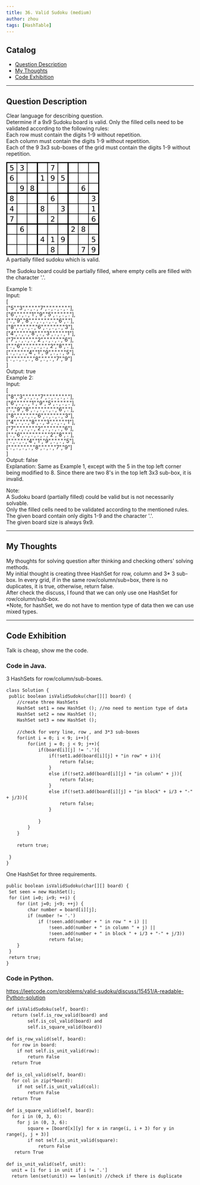 ```yaml
---
title: 36. Valid Sudoku (medium)                  
author: zhou      
tags: [HashTable]          
---
```


       

## Catalog  
+ [Question Description](#partI)
+ [My Thoughts](#partII)
+ [Code Exhibition](#partIII)

----------------------------------

## Question Description
Clear language for describing question.    
Determine if a 9x9 Sudoku board is valid. Only the filled cells need to be validated according to the following rules:     
Each row must contain the digits 1-9 without repetition.   
Each column must contain the digits 1-9 without repetition.   
Each of the 9 3x3 sub-boxes of the grid must contain the digits 1-9 without repetition.     

![Explain Image1](img/img36.png )   
A partially filled sudoku which is valid.       

The Sudoku board could be partially filled, where empty cells are filled with the character '.'.

Example 1:       
Input:     
[    
  ["5","3",".",".","7",".",".",".","."],   
  ["6",".",".","1","9","5",".",".","."],   
  [".","9","8",".",".",".",".","6","."],   
  ["8",".",".",".","6",".",".",".","3"],   
  ["4",".",".","8",".","3",".",".","1"],   
  ["7",".",".",".","2",".",".",".","6"],   
  [".","6",".",".",".",".","2","8","."],   
  [".",".",".","4","1","9",".",".","5"],    
  [".",".",".",".","8",".",".","7","9"]   
]   
Output: true   
Example 2:   
Input:  
[    
  ["8","3",".",".","7",".",".",".","."],  
  ["6",".",".","1","9","5",".",".","."],   
  [".","9","8",".",".",".",".","6","."],   
  ["8",".",".",".","6",".",".",".","3"],   
  ["4",".",".","8",".","3",".",".","1"],  
  ["7",".",".",".","2",".",".",".","6"],   
  [".","6",".",".",".",".","2","8","."],   
  [".",".",".","4","1","9",".",".","5"],   
  [".",".",".",".","8",".",".","7","9"]   
]    
Output: false    
Explanation: Same as Example 1, except with the 5 in the top left corner being modified to 8. Since there are two 8's in the top left 3x3 sub-box, it is invalid.     

Note:     
A Sudoku board (partially filled) could be valid but is not necessarily solvable.    
Only the filled cells need to be validated according to the mentioned rules.   
The given board contain only digits 1-9 and the character '.'.    
The given board size is always 9x9.    



----------------------------------

## My Thoughts
My thoughts for solving question after thinking and checking others' solving methods.        
My initial thought is creating three HashSet for row, column and 3* 3 sub-box. In every grid, if in the same row/column/sub=box, there is no duplicates, it is true, otherwise, return false.    
After check the discuss, I found that we can only use one HashSet for row/column/sub-box.    
*Note, for hashSet, we do not have to mention type of data then we can use mixed types.     


----------------------------------

## Code Exhibition
Talk is cheap, show me the code.    
### Code in Java.     
3 HashSets for row/column/sub-boxes.   

    class Solution {
     public boolean isValidSudoku(char[][] board) {
        //create three HashSets
        HashSet set1 = new HashSet (); //no need to mention type of data
        HashSet set2 = new HashSet ();
        HashSet set3 = new HashSet ();
        
        //check for very line, row , and 3*3 sub-boxes
        for(int i = 0; i < 9; i++){
            for(int j = 0; j < 9; j++){
                if(board[i][j] != '.'){
                    if(!set1.add(board[i][j] + "in row" + i)){
                        return false;
                    }
                    else if(!set2.add(board[i][j] + "in column" + j)){
                        return false;
                    }
                    else if(!set3.add(board[i][j] + "in block" + i/3 + "-" + j/3)){
                        return false;
                    }
                    
                }
            }
        }
        
        return true;
        
     }
    }

One HashSet for three requirements.    

    public boolean isValidSudoku(char[][] board) {
     Set seen = new HashSet();
     for (int i=0; i<9; ++i) {
        for (int j=0; j<9; ++j) {
            char number = board[i][j];
            if (number != '.')
                if (!seen.add(number + " in row " + i) ||
                    !seen.add(number + " in column " + j) ||
                    !seen.add(number + " in block " + i/3 + "-" + j/3))
                    return false;
        }
     }
     return true;
    }


### Code in Python.   
https://leetcode.com/problems/valid-sudoku/discuss/15451/A-readable-Python-solution   

    def isValidSudoku(self, board):
      return (self.is_row_valid(board) and
            self.is_col_valid(board) and
            self.is_square_valid(board))

    def is_row_valid(self, board):
      for row in board:
        if not self.is_unit_valid(row):
            return False
      return True

    def is_col_valid(self, board):
      for col in zip(*board):
        if not self.is_unit_valid(col):
            return False
      return True
    
    def is_square_valid(self, board):
      for i in (0, 3, 6):
        for j in (0, 3, 6):
            square = [board[x][y] for x in range(i, i + 3) for y in range(j, j + 3)]
            if not self.is_unit_valid(square):
                return False
       return True
    
    def is_unit_valid(self, unit):
      unit = [i for i in unit if i != '.']
      return len(set(unit)) == len(unit) //check if there is duplicate


